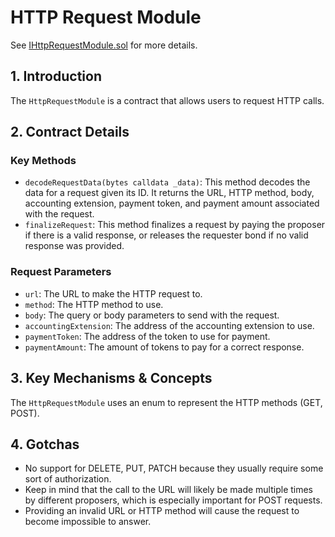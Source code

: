 # HTTP Request Module

See [IHttpRequestModule.sol](/solidity/interfaces/modules/request/IHttpRequestModule.sol/interface.IHttpRequestModule.md) for more details.

## 1. Introduction

The `HttpRequestModule` is a contract that allows users to request HTTP calls.

## 2. Contract Details

### Key Methods

- `decodeRequestData(bytes calldata _data)`: This method decodes the data for a request given its ID. It returns the URL, HTTP method, body, accounting extension, payment token, and payment amount associated with the request.
- `finalizeRequest`: This method finalizes a request by paying the proposer if there is a valid response, or releases the requester bond if no valid response was provided.

### Request Parameters

- `url`: The URL to make the HTTP request to.
- `method`: The HTTP method to use.
- `body`: The query or body parameters to send with the request.
- `accountingExtension`: The address of the accounting extension to use.
- `paymentToken`: The address of the token to use for payment.
- `paymentAmount`: The amount of tokens to pay for a correct response.

## 3. Key Mechanisms & Concepts

The `HttpRequestModule` uses an enum to represent the HTTP methods (GET, POST).

## 4. Gotchas

- No support for DELETE, PUT, PATCH because they usually require some sort of authorization.
- Keep in mind that the call to the URL will likely be made multiple times by different proposers, which is especially important for POST requests.
- Providing an invalid URL or HTTP method will cause the request to become impossible to answer.
